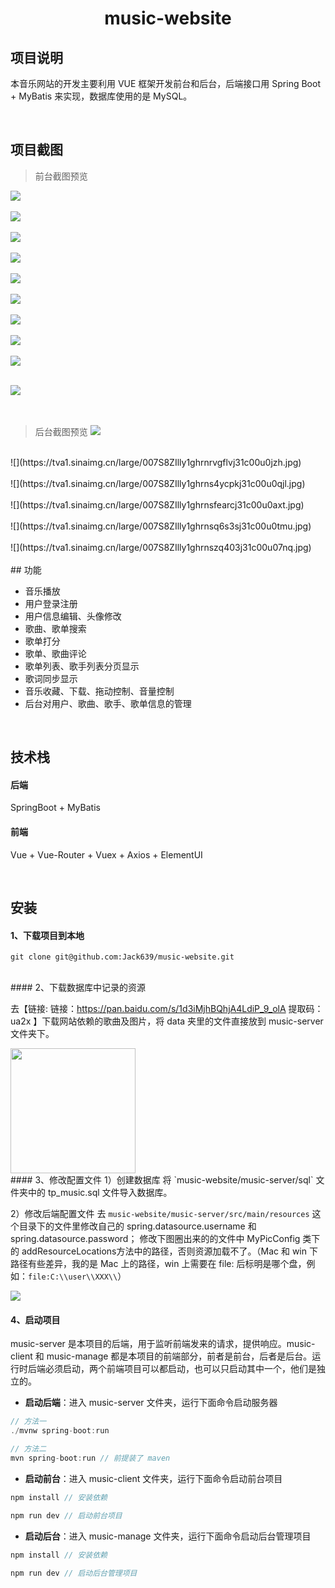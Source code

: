<h1 align="center">music-website</h1>


## 项目说明

本音乐网站的开发主要利用 VUE 框架开发前台和后台，后端接口用 Spring Boot + MyBatis 来实现，数据库使用的是 MySQL。

<br/>

## 项目截图

> 前台截图预览

![](https://tva1.sinaimg.cn/large/007S8ZIlly1geec0a2vd9j31c00u0n4z.jpg)<br/>
<br/>
![](https://tva1.sinaimg.cn/large/007S8ZIlly1geec0qtdxrj31c00u07wj.jpg)<br/>
<br/>
![](https://tva1.sinaimg.cn/large/007S8ZIlly1geec19x0e6j31c00u0npe.jpg)<br/>
<br/>
![](https://tva1.sinaimg.cn/large/007S8ZIlly1geec1nmbt4j31c00u0hcf.jpg)<br/>
<br/>
![](https://tva1.sinaimg.cn/large/007S8ZIlly1geec1yc0gkj31c00u0kjm.jpg)<br/>
<br/>
![](https://tva1.sinaimg.cn/large/007S8ZIlly1geec29vvdtj31c00u0nok.jpg)<br/>
<br/>
![](https://tva1.sinaimg.cn/large/007S8ZIlly1geec2ixqk1j31c00u0qf8.jpg)<br/>
<br/>
![](https://tva1.sinaimg.cn/large/007S8ZIlly1geec31i06gj31c00u0wtw.jpg)<br/>
<br/>
![](https://tva1.sinaimg.cn/large/007S8ZIlly1geec3ozxt9j31c00u0qbv.jpg)<br/>
<br/>


![](https://tva1.sinaimg.cn/large/007S8ZIlly1geec41r7onj31c00u047y.jpg)<br/>
<br/>
<br/>
> 后台截图预览
![](https://tva1.sinaimg.cn/large/006tNbRwly1g9hhhu4n7tj31c00u04qq.jpg)<br/>
 <br/>
![](https://tva1.sinaimg.cn/large/007S8ZIlly1ghrnrvgflvj31c00u0jzh.jpg)<br/>
 <br/>
![](https://tva1.sinaimg.cn/large/007S8ZIlly1ghrns4ycpkj31c00u0qjl.jpg)<br/>
 <br/>
![](https://tva1.sinaimg.cn/large/007S8ZIlly1ghrnsfearcj31c00u0axt.jpg)<br/>
 <br/>
![](https://tva1.sinaimg.cn/large/007S8ZIlly1ghrnsq6s3sj31c00u0tmu.jpg)<br/>
 <br/>
![](https://tva1.sinaimg.cn/large/007S8ZIlly1ghrnszq403j31c00u07nq.jpg)<br/>
 <br/>
## 功能

- 音乐播放
- 用户登录注册
- 用户信息编辑、头像修改
- 歌曲、歌单搜索
- 歌单打分
- 歌单、歌曲评论
- 歌单列表、歌手列表分页显示
- 歌词同步显示
- 音乐收藏、下载、拖动控制、音量控制
- 后台对用户、歌曲、歌手、歌单信息的管理

<br/>

## 技术栈

#### 后端

SpringBoot + MyBatis

#### 前端

Vue + Vue-Router + Vuex + Axios +  ElementUI

<br/>

## 安装

#### 1、下载项目到本地

```
git clone git@github.com:Jack639/music-website.git
```
<br/>
#### 2、下载数据库中记录的资源

去【链接: 链接：https://pan.baidu.com/s/1d3iMjhBQhjA4LdiP_9_olA 
提取码：ua2x 】下载网站依赖的歌曲及图片，将 data 夹里的文件直接放到 music-server 文件夹下。

<img src="https://tva1.sinaimg.cn/large/007S8ZIlly1gekwp2wqxuj311v0u0du2.jpg" height="200px"/>
<br/>
#### 3、修改配置文件
1）创建数据库
将 `music-website/music-server/sql` 文件夹中的 tp_music.sql 文件导入数据库。

2）修改后端配置文件
去 `music-website/music-server/src/main/resources` 这个目录下的文件里修改自己的 spring.datasource.username 和 spring.datasource.password；
修改下图圈出来的的文件中 MyPicConfig 类下的 addResourceLocations方法中的路径，否则资源加载不了。（Mac 和 win 下路径有些差异，我的是 Mac 上的路径，win 上需要在 file: 后标明是哪个盘，例如：`file:C:\\user\\XXX\\`）

![](https://tva1.sinaimg.cn/large/00831rSTly1gd38cq6yhrj31zk0juk02.jpg)
<br/>
#### 4、启动项目

music-server 是本项目的后端，用于监听前端发来的请求，提供响应。music-client 和 music-manage 都是本项目的前端部分，前者是前台，后者是后台。运行时后端必须启动，两个前端项目可以都启动，也可以只启动其中一个，他们是独立的。

- **启动后端**：进入 music-server 文件夹，运行下面命令启动服务器

```js
// 方法一
./mvnw spring-boot:run

// 方法二
mvn spring-boot:run // 前提装了 maven
```

- **启动前台**：进入 music-client 文件夹，运行下面命令启动前台项目

```js
npm install // 安装依赖

npm run dev // 启动前台项目
```

- **启动后台**：进入 music-manage 文件夹，运行下面命令启动后台管理项目

```js
npm install // 安装依赖

npm run dev // 启动后台管理项目
```

<br/>




